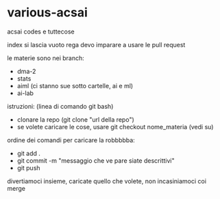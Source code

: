# various-acsai
acsai codes e tuttecose

index si lascia vuoto rega
devo imparare a usare le pull request

le materie sono nei branch:
- dma-2
- stats
- aiml (ci stanno sue sotto cartelle, ai e ml)
- ai-lab

istruzioni: (linea di comando git bash)
- clonare la repo (git clone "url della repo")
- se volete caricare le cose, usare git checkout nome_materia (vedi su)

ordine dei comandi per caricare la robbbbba:
- git add .
- git commit -m "messaggio che ve pare siate descrittivi"
- git push

divertiamoci insieme, caricate quello che volete, non incasiniamoci coi merge
